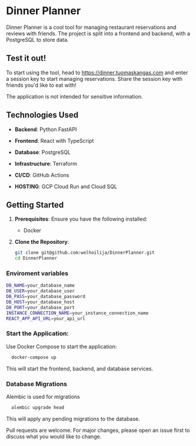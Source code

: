 # Dinner Planner

Dinner Planner is a cool tool for managing restaurant reservations and reviews with friends. The project is split into a frontend and backend, with a PostgreSQL to store data.

## Test it out!

  To start using the tool, head to https://dinner.tuomaskangas.com
  and enter a session key to start managing reservations. Share the session key with friends you'd like to eat with!

  The application is not intended for sensitive information.

## Technologies Used

- **Backend**: Python FastAPI
  
- **Frontend**: React with TypeScript

- **Database**: PostgreSQL

- **Infrastructure**: Terraform

- **CI/CD**: GitHub Actions

- **HOSTING**: GCP Cloud Run and Cloud SQL

## Getting Started

1. **Prerequisites**: Ensure you have the following installed:
   - Docker

2. **Clone the Repository**:
   ```bash
   git clone git@github.com:welhoilija/DinnerPlanner.git
   cd DinnerPlanner

### Enviroment variables

  ```bash
  DB_NAME=your_database_name
  DB_USER=your_database_user
  DB_PASS=your_database_password
  DB_HOST=your_database_host
  DB_PORT=your_database_port
  INSTANCE_CONNECTION_NAME=your_instance_connection_name
  REACT_APP_API_URL=your_api_url
  ```

### Start the Application:

  Use Docker Compose to start the application:

  ```bash
    docker-compose up
  ```

  This will start the frontend, backend, and database services.

### Database Migrations
  Alembic is used for migrations
  ```bash
    alembic upgrade head
  ```

  This will apply any pending migrations to the database.

Pull requests are welcome. For major changes, please open an issue first to discuss what you would like to change.
